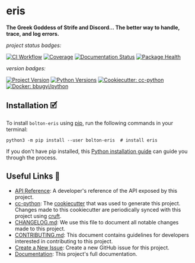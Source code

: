 # eris

**The Greek Goddess of Strife and Discord... The better way to handle, trace, and log errors.**

_project status badges:_

[![CI Workflow](https://github.com/python-boltons/eris/actions/workflows/ci.yml/badge.svg)](https://github.com/python-boltons/eris/actions/workflows/ci.yml)
[![Coverage](https://codecov.io/gh/python-boltons/eris/branch/master/graph/badge.svg)](https://codecov.io/gh/python-boltons/eris)
[![Documentation Status](https://readthedocs.org/projects/bolton-eris/badge/?version=latest)](https://bolton-eris.readthedocs.io/en/latest/?badge=latest)
[![Package Health](https://snyk.io/advisor/python/bolton-eris/badge.svg)](https://snyk.io/advisor/python/bolton-eris)

_version badges:_

[![Project Version](https://img.shields.io/pypi/v/bolton-eris)](https://pypi.org/project/bolton-eris/)
[![Python Versions](https://img.shields.io/pypi/pyversions/bolton-eris)](https://pypi.org/project/bolton-eris/)
[![Cookiecutter: cc-python](https://img.shields.io/static/v1?label=cc-python&message=2021.12.20&color=d4aa00&logo=cookiecutter&logoColor=d4aa00)](https://github.com/bbugyi200/cc-python)
[![Docker: bbugyi/python](https://img.shields.io/static/v1?label=bbugyi%20%2F%20python&message=2021.12.20&color=8ec4ad&logo=docker&logoColor=8ec4ad)](https://github.com/bbugyi200/docker-python)


## Installation 🗹

To install `bolton-eris` using [pip][9], run the following
commands in your terminal:

``` shell
python3 -m pip install --user bolton-eris  # install eris
```

If you don't have pip installed, this [Python installation guide][10] can guide
you through the process.


## Useful Links 🔗

* [API Reference][3]: A developer's reference of the API exposed by this
  project.
* [cc-python][4]: The [cookiecutter][5] that was used to generate this project.
  Changes made to this cookiecutter are periodically synced with this project
  using [cruft][12].
* [CHANGELOG.md][2]: We use this file to document all notable changes made to
  this project.
* [CONTRIBUTING.md][7]: This document contains guidelines for developers
  interested in contributing to this project.
* [Create a New Issue][13]: Create a new GitHub issue for this project.
* [Documentation][1]: This project's full documentation.


[1]: https://bolton-eris.readthedocs.io/en/latest
[2]: https://github.com/python-boltons/eris/blob/master/CHANGELOG.md
[3]: https://bolton-eris.readthedocs.io/en/latest/modules.html
[4]: https://github.com/bbugyi200/cc-python
[5]: https://github.com/cookiecutter/cookiecutter
[6]: https://docs.readthedocs.io/en/stable/
[7]: https://github.com/python-boltons/eris/blob/master/CONTRIBUTING.md
[8]: https://github.com/python-boltons/eris
[9]: https://pip.pypa.io
[10]: http://docs.python-guide.org/en/latest/starting/installation/
[11]: https://github.com/pypa/pipx
[12]: https://github.com/cruft/cruft
[13]: https://github.com/python-boltons/eris/issues/new/choose
